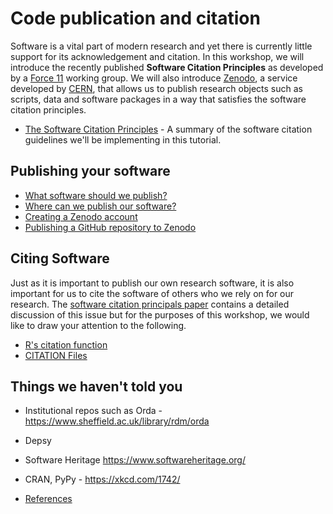 # Code publication and citation

Software is a vital part of modern research and yet there is currently little support for its acknowledgement and citation.
In this workshop, we will introduce the recently published **Software Citation Principles** as developed by a [Force 11](https://www.force11.org/) working group.
We will also introduce [Zenodo](https://zenodo.org/), a service developed by [CERN](https://home.cern/), that allows us to publish research objects such as scripts, data and software packages in a way that satisfies the software citation principles.

* [The Software Citation Principles](software_citation.md) - A summary of the software citation guidelines we'll be implementing in this tutorial.

## Publishing your software

* [What software should we publish?](what_to_publish.md)
* [Where can we publish our software?](where_to_publish.md)
* [Creating a Zenodo account](zenodo.md)
* [Publishing a GitHub repository to Zenodo](publishing_on_zenodo.md)

## Citing Software

Just as it is important to publish our own research software, it is also important for us to cite the software of others who we rely on for our research. The [software citation principals paper](https://peerj.com/articles/cs-86/) contains a detailed discussion of this issue but for the purposes of this workshop, we would like to draw your attention to the following.

* [R's citation function](R_citation.md)
* [CITATION Files](CITATION.md)

## Things we haven't told you

* Institutional repos such as Orda - https://www.sheffield.ac.uk/library/rdm/orda
* Depsy
* Software Heritage https://www.softwareheritage.org/
* CRAN, PyPy - https://xkcd.com/1742/

* [References](references.md)
